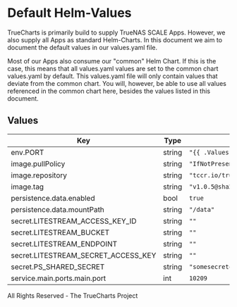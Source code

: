 # Default Helm-Values

TrueCharts is primarily build to supply TrueNAS SCALE Apps.
However, we also supply all Apps as standard Helm-Charts. In this document we aim to document the default values in our values.yaml file.

Most of our Apps also consume our "common" Helm Chart.
If this is the case, this means that all values.yaml values are set to the common chart values.yaml by default. This values.yaml file will only contain values that deviate from the common chart.
You will, however, be able to use all values referenced in the common chart here, besides the values listed in this document.

## Values

| Key | Type | Default | Description |
|-----|------|---------|-------------|
| env.PORT | string | `"{{ .Values.service.main.ports.main.port }}"` |  |
| image.pullPolicy | string | `"IfNotPresent"` |  |
| image.repository | string | `"tccr.io/truecharts/picoshare"` |  |
| image.tag | string | `"v1.0.5@sha256:abccdd7d31a61788859b926a9eacbcd18494e996269f03dc4ff32d07f0b6a576"` |  |
| persistence.data.enabled | bool | `true` |  |
| persistence.data.mountPath | string | `"/data"` |  |
| secret.LITESTREAM_ACCESS_KEY_ID | string | `""` |  |
| secret.LITESTREAM_BUCKET | string | `""` |  |
| secret.LITESTREAM_ENDPOINT | string | `""` |  |
| secret.LITESTREAM_SECRET_ACCESS_KEY | string | `""` |  |
| secret.PS_SHARED_SECRET | string | `"somesecretcode"` |  |
| service.main.ports.main.port | int | `10209` |  |

All Rights Reserved - The TrueCharts Project
